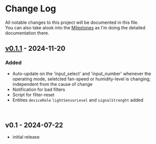 
# Change Log
All notable changes to this project will be documented in this file.  
You can also take alook into the [Milestones](https://github.com/Flo-R1der/ambientika-smart_4_home-assistant/milestones?state=closed) as I'm doing the detailed documentation there.


## [v0.1.1](https://github.com/Flo-R1der/ambientika-smart_4_home-assistant/milestone/1?closed=1) - 2024-11-20
### Added
- Auto-update on the 'input_select' and 'input_number' whenever the operating mode, seletcted fan-speed or humidity-level is changing; independent from the cause of change
- Notification for bad filters
- Script for filter-reset
- Entities `deviceRole` `lightSensorLevel` and `signalStrenght` added


<br>

## v0.1 - 2024-07-22
- initial release

